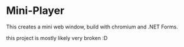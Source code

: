 # Mini-Player

This creates a mini web window, 
build with chromium and .NET Forms.

this project is mostly likely very broken :D
